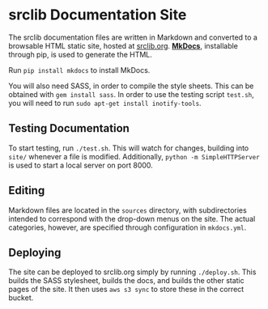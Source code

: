 # srclib Documentation Site

The srclib documentation files are written in Markdown and converted to a
browsable HTML static site, hosted at [srclib.org](http://srclib.org/).
**[MkDocs](http://www.mkdocs.org/)**, installable through pip, is used to
generate the HTML.

Run `pip install mkdocs` to install MkDocs.

You will also need SASS, in order to compile the style sheets. This can be
obtained with `gem install sass`. In order to use the testing script `test.sh`,
you will need to run `sudo apt-get install inotify-tools`.

## Testing Documentation

To start testing, run `./test.sh`. This will watch for changes, building into
`site/` whenever a file is modified. Additionally, `python -m SimpleHTTPServer`
is used to start a local server on port 8000.

## Editing

Markdown files are located in the `sources` directory, with subdirectories
intended to correspond with the drop-down menus on the site. The actual
categories, however, are specified through configuration in `mkdocs.yml`.

## Deploying

The site can be deployed to srclib.org simply by running `./deploy.sh`. This
builds the SASS stylesheet, builds the docs, and builds the other static pages
of the site. It then uses `aws s3 sync` to store these in the correct bucket.
